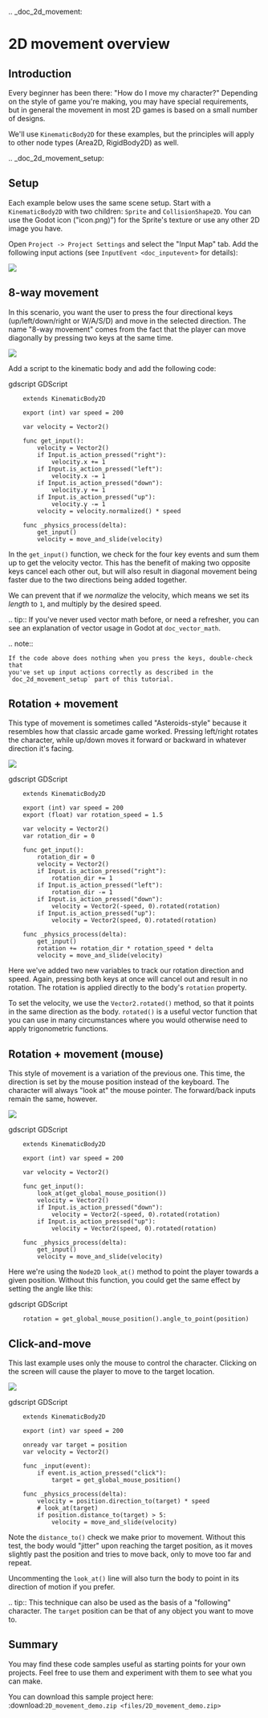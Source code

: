 .. _doc_2d_movement:

2D movement overview
====================

Introduction
------------

Every beginner has been there: "How do I move my character?" Depending on the
style of game you're making, you may have special requirements, but in general
the movement in most 2D games is based on a small number of designs.

We'll use `KinematicBody2D` for these examples,
but the principles will apply to other node types (Area2D, RigidBody2D) as well.

.. _doc_2d_movement_setup:

Setup
-----

Each example below uses the same scene setup. Start with a `KinematicBody2D` with two
children: `Sprite` and `CollisionShape2D`. You can use the Godot icon ("icon.png)")
for the Sprite's texture or use any other 2D image you have.

Open `Project -> Project Settings` and select the "Input Map" tab. Add the following
input actions (see `InputEvent <doc_inputevent>` for details):

![](img/movement_inputs.png)

8-way movement
--------------

In this scenario, you want the user to press the four directional keys (up/left/down/right
or W/A/S/D) and move in the selected direction. The name "8-way movement" comes from the
fact that the player can move diagonally by pressing two keys at the same time.

![](img/movement_8way.gif)

Add a script to the kinematic body and add the following code:

gdscript GDScript

```
    extends KinematicBody2D

    export (int) var speed = 200

    var velocity = Vector2()

    func get_input():
        velocity = Vector2()
        if Input.is_action_pressed("right"):
            velocity.x += 1
        if Input.is_action_pressed("left"):
            velocity.x -= 1
        if Input.is_action_pressed("down"):
            velocity.y += 1
        if Input.is_action_pressed("up"):
            velocity.y -= 1
        velocity = velocity.normalized() * speed

    func _physics_process(delta):
        get_input()
        velocity = move_and_slide(velocity)
```

In the `get_input()` function, we check for the four key events and sum them
up to get the velocity vector. This has the benefit of making two opposite keys
cancel each other out, but will also result in diagonal movement being faster
due to the two directions being added together.

We can prevent that if we *normalize* the velocity, which means we set
its *length* to `1`, and multiply by the desired speed.

.. tip:: If you've never used vector math before, or need a refresher,
         you can see an explanation of vector usage in Godot at `doc_vector_math`.

.. note::

    If the code above does nothing when you press the keys, double-check that
    you've set up input actions correctly as described in the
    `doc_2d_movement_setup` part of this tutorial.

Rotation + movement
-------------------

This type of movement is sometimes called "Asteroids-style" because it resembles
how that classic arcade game worked. Pressing left/right rotates the character,
while up/down moves it forward or backward in whatever direction it's facing.

![](img/movement_rotate1.gif)

gdscript GDScript

```
    extends KinematicBody2D

    export (int) var speed = 200
    export (float) var rotation_speed = 1.5

    var velocity = Vector2()
    var rotation_dir = 0

    func get_input():
        rotation_dir = 0
        velocity = Vector2()
        if Input.is_action_pressed("right"):
            rotation_dir += 1
        if Input.is_action_pressed("left"):
            rotation_dir -= 1
        if Input.is_action_pressed("down"):
            velocity = Vector2(-speed, 0).rotated(rotation)
        if Input.is_action_pressed("up"):
            velocity = Vector2(speed, 0).rotated(rotation)

    func _physics_process(delta):
        get_input()
        rotation += rotation_dir * rotation_speed * delta
        velocity = move_and_slide(velocity)
```

Here we've added two new variables to track our rotation direction and speed.
Again, pressing both keys at once will cancel out and result in no rotation.
The rotation is applied directly to the body's `rotation` property.

To set the velocity, we use the `Vector2.rotated()` method, so that it points
in the same direction as the body. `rotated()` is a useful vector function
that you can use in many circumstances where you would otherwise need to apply
trigonometric functions.

Rotation + movement (mouse)
---------------------------

This style of movement is a variation of the previous one. This time, the direction
is set by the mouse position instead of the keyboard. The character will always
"look at" the mouse pointer. The forward/back inputs remain the same, however.

![](img/movement_rotate2.gif)

gdscript GDScript

```
    extends KinematicBody2D

    export (int) var speed = 200

    var velocity = Vector2()

    func get_input():
        look_at(get_global_mouse_position())
        velocity = Vector2()
        if Input.is_action_pressed("down"):
            velocity = Vector2(-speed, 0).rotated(rotation)
        if Input.is_action_pressed("up"):
            velocity = Vector2(speed, 0).rotated(rotation)

    func _physics_process(delta):
        get_input()
        velocity = move_and_slide(velocity)
```

Here we're using the `Node2D` `look_at()` method to
point the player towards a given position. Without this function, you
could get the same effect by setting the angle like this:

gdscript GDScript

```
    rotation = get_global_mouse_position().angle_to_point(position)
```


Click-and-move
--------------

This last example uses only the mouse to control the character. Clicking
on the screen will cause the player to move to the target location.

![](img/movement_click.gif)

gdscript GDScript

```
    extends KinematicBody2D

    export (int) var speed = 200

    onready var target = position
    var velocity = Vector2()

    func _input(event):
        if event.is_action_pressed("click"):
            target = get_global_mouse_position()

    func _physics_process(delta):
        velocity = position.direction_to(target) * speed
        # look_at(target)
        if position.distance_to(target) > 5:
            velocity = move_and_slide(velocity)
```


Note the `distance_to()` check we make prior to movement. Without this test,
the body would "jitter" upon reaching the target position, as it moves
slightly past the position and tries to move back, only to move too far and
repeat.

Uncommenting the `look_at()` line will also turn the body to point in its
direction of motion if you prefer.

.. tip:: This technique can also be used as the basis of a "following" character.
         The `target` position can be that of any object you want to move to.

Summary
-------

You may find these code samples useful as starting points for your own projects.
Feel free to use them and experiment with them to see what you can make.

You can download this sample project here:
:download:`2D_movement_demo.zip <files/2D_movement_demo.zip>`
